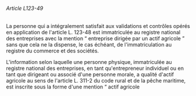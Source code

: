 ###### Article L123-49

La personne qui a intégralement satisfait aux validations et contrôles opérés en application de l'article L. 123-48 est immatriculée au registre national des entreprises avec la mention “ entreprise dirigée par un actif agricole ” sans que cela ne la dispense, le cas échéant, de l'immatriculation au registre du commerce et des sociétés.

L'information selon laquelle une personne physique, immatriculée au registre national des entreprises, en tant qu'entrepreneur individuel ou en tant que dirigeant ou associé d'une personne morale, a qualité d'actif agricole au sens de l'article L. 311-2 du code rural et de la pêche maritime, est inscrite sous la forme d'une mention “ actif agricole

